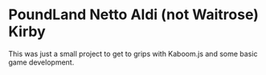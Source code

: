 # PoundLand Netto Aldi (not Waitrose) Kirby

This was just a small project to get to grips with Kaboom.js and some basic game development.

